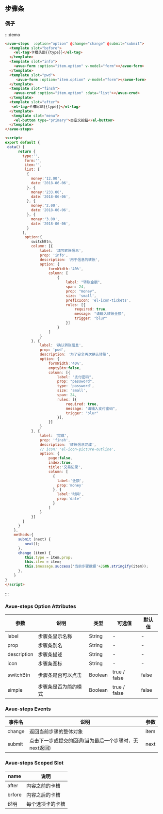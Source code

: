 <script>
export default {
 data() {
      return {
         type:'',
         form:'',
         item:'',
         list: [
          {
            money:'12.00',
            date:'2018-06-06',
          }, {
            money:'233.00',
            date:'2018-06-06',
          }, {
            money:'2.00',
            date:'2018-06-06',
          }, {
            money:'3.00',
            date:'2018-06-06',
          }
        ],
         option:{
            switchBtn:true,
            column: [{
                label: '填写转账信息',
                prop: 'info',
                description: '用于信息的转账',
                option: {
                    formWidth:'40%',
                    submitBtn:false,
                    emptyBtn:false,
                    column: [
                        {
                            label: "转账金额",
                            span: 24,
                            prop: "money",
                            size: 'small',
                            prefixIcon: 'el-icon-tickets',
                            rules: [{
                                required: true,
                                message: "请输入转账金额",
                                trigger: "blur"
                            }]
                        }
                    ]
                }
            }, {
                label: '确认转账信息',
                prop: 'pwd',
                description: '为了安全再次确认转账',
                option: {
                    formWidth:'40%',
                    submitBtn:false,
                    emptyBtn:false,
                    column: [{
                        label: "支付密码",
                        prop: "password",
                        type: 'password',
                        size: 'small',
                        span: 24,
                        rules: [{
                            required: true,
                            message: "请输入支付密码",
                            trigger: "blur"
                        }],
                    }]
                }
            }, {
                label: '完成',
                prop: 'finsh',
                description: '转账信息完成',
                // icon: 'el-icon-picture-outline',
                option: {
                    page:false,
                    index:true,
                    title:'交易记录',
                    column: [
                      {
                        label:'金额',
                        prop:'money'
                      }, {
                        label:'时间',
                        prop:'date'
                      }
                    ]
                }
            }]
        }
      }
    },
    methods:{
       submit (next) {
         next();
       },
      change (item) {
         this.type = item.prop;
         this.item = item;
         this.$message.success('当前步骤数据'+JSON.stringify(item));
      },
    }
}
</script>

<style>

</style>

## 步骤条



### 例子

:::demo 
```html
<avue-steps  :option="option" @change="change" @submit="submit">
  <template slot="before">
    <el-tag>卡槽头部{{type}}</el-tag>
  </template>
  <template slot="info">
    <avue-form :option="item.option" v-model="form"></avue-form>
  </template>
  <template slot="pwd">
     <avue-form :option="item.option" v-model="form"></avue-form>
  </template>
  <template slot="finsh">
    <avue-crud :option="item.option" :data="list"></avue-crud>
  </template>
  <template slot="after">
   <el-tag>卡槽尾部{{type}}</el-tag>
  </template>
   <template slot="menu">
    <el-button type="primary">自定义按钮</el-button>
  </template>
</avue-steps>

<script>
export default {
 data() {
      return {
        type:'',
         form:'',
         item:'',
         list: [
          {
            money:'12.00',
            date:'2018-06-06',
          }, {
            money:'233.00',
            date:'2018-06-06',
          }, {
            money:'2.00',
            date:'2018-06-06',
          }, {
            money:'3.00',
            date:'2018-06-06',
          }
        ],
         option:{
            switchBtn,
            column: [{
                label: '填写转账信息',
                prop: 'info',
                description: '用于信息的转账',
                option: {
                    formWidth:'40%',
                    column: [
                        {
                            label: "转账金额",
                            span: 24,
                            prop: "money",
                            size: 'small',
                            prefixIcon: 'el-icon-tickets',
                            rules: [{
                                required: true,
                                message: "请输入转账金额",
                                trigger: "blur"
                            }]
                        }
                    ]
                }
            }, {
                label: '确认转账信息',
                prop: 'pwd',
                description: '为了安全再次确认转账',
                option: {
                    formWidth:'40%',
                    emptyBtn:false,
                    column: [{
                        label: "支付密码",
                        prop: "password",
                        type: 'password',
                        size: 'small',
                        span: 24,
                        rules: [{
                            required: true,
                            message: "请输入支付密码",
                            trigger: "blur"
                        }],
                    }]
                }
            }, {
                label: '完成',
                prop: 'finsh',
                description: '转账信息完成',
                // icon: 'el-icon-picture-outline',
                option: {
                    page:false,
                    index:true,
                    title:'交易记录',
                    column: [
                      {
                        label:'金额',
                        prop:'money'
                      }, {
                        label:'时间',
                        prop:'date'
                      }
                    ]
                }
            }]
        }
      }
    },
    methods:{
      submit (next) {
         next();
      },
      change (item) {
         this.type = item.prop;
         this.item = item;
         this.$message.success('当前步骤数据'+JSON.stringify(item));
      },
    }
}
</script>
```
:::


### Avue-steps Option Attributes

| 参数      | 说明          | 类型      | 可选值                           | 默认值  |
|---------- |-------------- |---------- |--------------------------------  |-------- |
| label | 步骤条显示名称 | String | -  | - |
| prop | 步骤条别名 | String | -  | - |
| description | 步骤条描述 | String | -  | - |
| icon | 步骤条图标 | String | -  | - |
| switchBtn | 步骤条是否可以点击 | Boolean | true / false  | false |
| simple | 步骤条是否为简约模式 | Boolean | true / false  | false |

### Avue-steps Events

| 事件名 | 说明 | 参数 |
| ---- | ---- | ---- |
| change | 返回当前步骤的整体对象 | item |
| submit | 点击下一步或提交的回调(当为最后一个步骤时，无next返回) |next |


### Avue-steps Scoped Slot

| name | 说明 |
|------|--------|
| after | 内容之前的卡槽 |
| brfore | 内容之后的卡槽 |
| 说明   | 每个选项卡的卡槽  |

